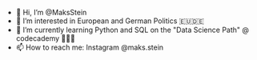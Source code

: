 - 👋 Hi, I’m @MaksStein
- 👀 I’m interested in European and German Politics 🇪🇺🇩🇪
- 🌱 I’m currently learning Python and SQL on the "Data Science Path" @ codecademy 👨🏼‍💻
- 📫 How to reach me: Instagram @maks.stein 
